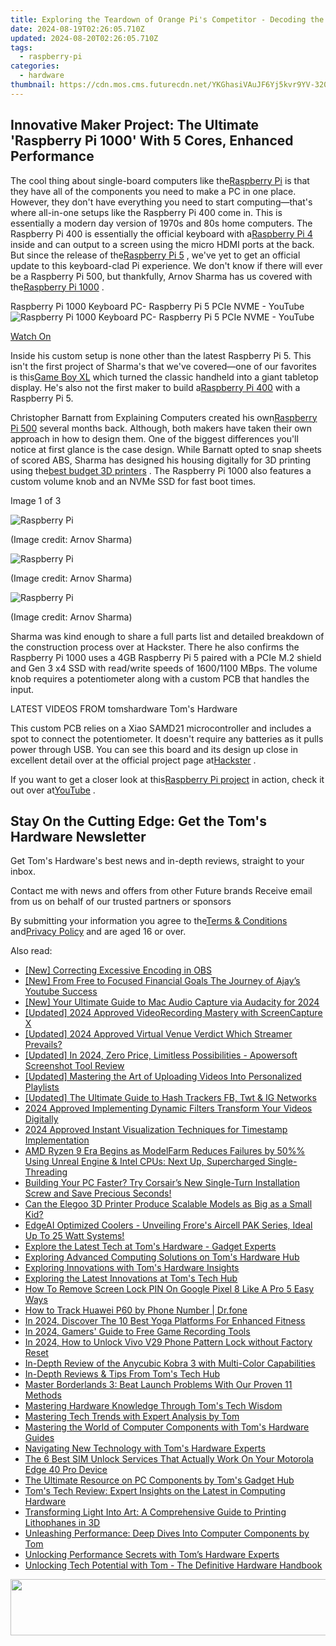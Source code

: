 ```yaml
---
title: Exploring the Teardown of Orange Pi's Competitor - Decoding the Power Behind Huawei's Secretive Core
date: 2024-08-19T02:26:05.710Z
updated: 2024-08-20T02:26:05.710Z
tags:
  - raspberry-pi
categories:
  - hardware
thumbnail: https://cdn.mos.cms.futurecdn.net/YKGhasiVAuJF6Yj5kvr9YV-320-80.png
---
```


## Innovative Maker Project: The Ultimate 'Raspberry Pi 1000' With 5 Cores, Enhanced Performance

The cool thing about single-board computers like the[Raspberry Pi](https://tools.techidaily.com) is that they have all of the components you need to make a PC in one place. However, they don't have everything you need to start computing—that's where all-in-one setups like the Raspberry Pi 400 come in. This is essentially a modern day version of 1970s and 80s home computers. The Raspberry Pi 400 is essentially the official keyboard with a[Raspberry Pi 4](https://tools.techidaily.com) inside and can output to a screen using the micro HDMI ports at the back. But since the release of the[Raspberry Pi 5](https://tools.techidaily.com) , we've yet to get an official update to this keyboard-clad Pi experience. We don't know if there will ever be a Raspberry Pi 500, but thankfully, Arnov Sharma has us covered with the[Raspberry Pi 1000](https://www.hackster.io/Arnov%5FSharma%5Fmakes/raspberry-pi-1000-6b8710) .

 Raspberry Pi 1000 Keyboard PC- Raspberry Pi 5 PCIe NVME - YouTube ![Raspberry Pi 1000 Keyboard PC- Raspberry Pi 5 PCIe NVME - YouTube](https://img.youtube.com/vi/nJNDy8Mfk90/maxresdefault.jpg)

[Watch On](https://youtu.be/nJNDy8Mfk90)

 Inside his custom setup is none other than the latest Raspberry Pi 5\. This isn't the first project of Sharma's that we've covered—one of our favorites is this[Game Boy XL](https://tools.techidaily.com) which turned the classic handheld into a giant tabletop display. He's also not the first maker to build a[Raspberry Pi 400](https://tools.techidaily.com) with a Raspberry Pi 5.

 Christopher Barnatt from Explaining Computers created his own[Raspberry Pi 500](https://tools.techidaily.com) several months back. Although, both makers have taken their own approach in how to design them. One of the biggest differences you'll notice at first glance is the case design. While Barnatt opted to snap sheets of scored ABS, Sharma has designed his housing digitally for 3D printing using the[best budget 3D printers](https://tools.techidaily.com) . The Raspberry Pi 1000 also features a custom volume knob and an NVMe SSD for fast boot times.

 Image 1 of 3

![Raspberry Pi](https://vanilla.futurecdn.net/cyclingnews/media/img/missing-image.svg)

 (Image credit: Arnov Sharma)

![Raspberry Pi](https://vanilla.futurecdn.net/cyclingnews/media/img/missing-image.svg)

 (Image credit: Arnov Sharma)

![Raspberry Pi](https://vanilla.futurecdn.net/cyclingnews/media/img/missing-image.svg)

 (Image credit: Arnov Sharma)

 Sharma was kind enough to share a full parts list and detailed breakdown of the construction process over at Hackster. There he also confirms the Raspberry Pi 1000 uses a 4GB Raspberry Pi 5 paired with a PCIe M.2 shield and Gen 3 x4 SSD with read/write speeds of 1600/1100 MBps. The volume knob requires a potentiometer along with a custom PCB that handles the input.

 LATEST VIDEOS FROM tomshardware Tom's Hardware

 This custom PCB relies on a Xiao SAMD21 microcontroller and includes a spot to connect the potentiometer. It doesn't require any batteries as it pulls power through USB. You can see this board and its design up close in excellent detail over at the official project page at[Hackster](https://www.hackster.io/Arnov%5FSharma%5Fmakes/raspberry-pi-1000-6b8710) .

 If you want to get a closer look at this[Raspberry Pi project](https://tools.techidaily.com) in action, check it out over at[YouTube](https://www.youtube.com/watch?v=nJNDy8Mfk90) .

## Stay On the Cutting Edge: Get the Tom's Hardware Newsletter

 Get Tom's Hardware's best news and in-depth reviews, straight to your inbox.

 Contact me with news and offers from other Future brands  Receive email from us on behalf of our trusted partners or sponsors

 By submitting your information you agree to the[Terms & Conditions](https://futureplc.com/terms-conditions/) and[Privacy Policy](https://futureplc.com/privacy-policy/) and are aged 16 or over.

<ins class="adsbygoogle"
     style="display:block"
     data-ad-format="autorelaxed"
     data-ad-client="ca-pub-7571918770474297"
     data-ad-slot="1223367746"></ins>



<ins class="adsbygoogle"
     style="display:block"
     data-ad-client="ca-pub-7571918770474297"
     data-ad-slot="8358498916"
     data-ad-format="auto"
     data-full-width-responsive="true"></ins>

<span class="atpl-alsoreadstyle">Also read:</span>
<div><ul>
<li><a href="https://screen-activity-recording.techidaily.com/new-correcting-excessive-encoding-in-obs/"><u>[New] Correcting Excessive Encoding in OBS</u></a></li>
<li><a href="https://youtube-stream.techidaily.com/new-from-free-to-focused-financial-goals-the-journey-of-ajays-youtube-success/"><u>[New] From Free to Focused Financial Goals  The Journey of Ajay’s Youtube Success</u></a></li>
<li><a href="https://on-screen-recording.techidaily.com/new-your-ultimate-guide-to-mac-audio-capture-via-audacity-for-2024/"><u>[New] Your Ultimate Guide to Mac Audio Capture via Audacity for 2024</u></a></li>
<li><a href="https://on-screen-recording.techidaily.com/updated-2024-approved-videorecording-mastery-with-screencapture-x/"><u>[Updated] 2024 Approved  VideoRecording Mastery with ScreenCapture X</u></a></li>
<li><a href="https://screen-mirroring-recording.techidaily.com/updated-2024-approved-virtual-venue-verdict-which-streamer-prevails/"><u>[Updated] 2024 Approved  Virtual Venue Verdict  Which Streamer Prevails?</u></a></li>
<li><a href="https://visual-screen-recording.techidaily.com/updated-in-2024-zero-price-limitless-possibilities-apowersoft-screenshot-tool-review/"><u>[Updated] In 2024, Zero Price, Limitless Possibilities - Apowersoft Screenshot Tool Review</u></a></li>
<li><a href="https://some-approaches.techidaily.com/updated-mastering-the-art-of-uploading-videos-into-personalized-playlists/"><u>[Updated] Mastering the Art of Uploading Videos Into Personalized Playlists</u></a></li>
<li><a href="https://instagram-clips.techidaily.com/updated-the-ultimate-guide-to-hash-trackers-fb-twt-and-ig-networks/"><u>[Updated] The Ultimate Guide to Hash Trackers  FB, Twt & IG Networks</u></a></li>
<li><a href="https://some-techniques.techidaily.com/2024-approved-implementing-dynamic-filters-transform-your-videos-digitally/"><u>2024 Approved  Implementing Dynamic Filters  Transform Your Videos Digitally</u></a></li>
<li><a href="https://fox-info.techidaily.com/2024-approved-instant-visualization-techniques-for-timestamp-implementation/"><u>2024 Approved  Instant Visualization  Techniques for Timestamp Implementation</u></a></li>
<li><a href="https://hardware-tips.techidaily.com/amd-ryzen-9-era-begins-as-modelfarm-reduces-failures-by-50-using-unreal-engine-and-intel-cpus-next-up-supercharged-single-threading/"><u>AMD Ryzen 9 Era Begins as ModelFarm Reduces Failures by 50%% Using Unreal Engine & Intel CPUs: Next Up, Supercharged Single-Threading</u></a></li>
<li><a href="https://hardware-tips.techidaily.com/building-your-pc-faster-try-corsairs-new-single-turn-installation-screw-and-save-precious-seconds/"><u>Building Your PC Faster? Try Corsair’s New Single-Turn Installation Screw and Save Precious Seconds!</u></a></li>
<li><a href="https://hardware-tips.techidaily.com/can-the-elegoo-3d-printer-produce-scalable-models-as-big-as-a-small-kid/"><u>Can the Elegoo 3D Printer Produce Scalable Models as Big as a Small Kid?</u></a></li>
<li><a href="https://hardware-tips.techidaily.com/1723175725621-edgeai-optimized-coolers-unveiling-frores-aircell-pak-series-ideal-up-to-25-watt-systems/"><u>EdgeAI Optimized Coolers - Unveiling Frore's Aircell PAK Series, Ideal Up To 25 Watt Systems!</u></a></li>
<li><a href="https://hardware-tips.techidaily.com/explore-the-latest-tech-at-toms-hardware-gadget-experts/"><u>Explore the Latest Tech at Tom's Hardware - Gadget Experts</u></a></li>
<li><a href="https://hardware-tips.techidaily.com/exploring-advanced-computing-solutions-on-toms-hardware-hub/"><u>Exploring Advanced Computing Solutions on Tom's Hardware Hub</u></a></li>
<li><a href="https://hardware-tips.techidaily.com/exploring-innovations-with-toms-hardware-insights/"><u>Exploring Innovations with Tom's Hardware Insights</u></a></li>
<li><a href="https://hardware-tips.techidaily.com/exploring-the-latest-innovations-at-toms-tech-hub/"><u>Exploring the Latest Innovations at Tom's Tech Hub</u></a></li>
<li><a href="https://unlock-android.techidaily.com/how-to-remove-screen-lock-pin-on-google-pixel-8-like-a-pro-5-easy-ways-by-drfone-android/"><u>How To Remove Screen Lock PIN On Google Pixel 8 Like A Pro 5 Easy Ways</u></a></li>
<li><a href="https://android-location-track.techidaily.com/how-to-track-huawei-p60-by-phone-number-drfone-by-drfone-virtual-android/"><u>How to Track Huawei P60 by Phone Number | Dr.fone</u></a></li>
<li><a href="https://youtube-video-recordings.techidaily.com/in-2024-discover-the-10-best-yoga-platforms-for-enhanced-fitness/"><u>In 2024, Discover The 10 Best Yoga Platforms For Enhanced Fitness</u></a></li>
<li><a href="https://video-screen-grab.techidaily.com/in-2024-gamers-guide-to-free-game-recording-tools/"><u>In 2024, Gamers' Guide to Free Game Recording Tools</u></a></li>
<li><a href="https://android-unlock.techidaily.com/in-2024-how-to-unlock-vivo-v29-phone-pattern-lock-without-factory-reset-by-drfone-android/"><u>In 2024, How to Unlock Vivo V29 Phone Pattern Lock without Factory Reset</u></a></li>
<li><a href="https://hardware-tips.techidaily.com/in-depth-review-of-the-anycubic-kobra-3-with-multi-color-capabilities/"><u>In-Depth Review of the Anycubic Kobra 3 with Multi-Color Capabilities</u></a></li>
<li><a href="https://hardware-tips.techidaily.com/in-depth-reviews-and-tips-from-toms-tech-hub/"><u>In-Depth Reviews & Tips From Tom's Tech Hub</u></a></li>
<li><a href="https://program-issues.techidaily.com/master-borderlands-3-beat-launch-problems-with-our-proven-11-methods/"><u>Master Borderlands 3: Beat Launch Problems With Our Proven 11 Methods</u></a></li>
<li><a href="https://hardware-tips.techidaily.com/mastering-hardware-knowledge-through-toms-tech-wisdom/"><u>Mastering Hardware Knowledge Through Tom's Tech Wisdom</u></a></li>
<li><a href="https://hardware-tips.techidaily.com/mastering-tech-trends-with-expert-analysis-by-tom/"><u>Mastering Tech Trends with Expert Analysis by Tom</u></a></li>
<li><a href="https://hardware-tips.techidaily.com/mastering-the-world-of-computer-components-with-toms-hardware-guides/"><u>Mastering the World of Computer Components with Tom's Hardware Guides</u></a></li>
<li><a href="https://hardware-tips.techidaily.com/navigating-new-technology-with-toms-hardware-experts/"><u>Navigating New Technology with Tom's Hardware Experts</u></a></li>
<li><a href="https://sim-unlock.techidaily.com/the-6-best-sim-unlock-services-that-actually-work-on-your-motorola-edge-40-pro-device-by-drfone-android/"><u>The 6 Best SIM Unlock Services That Actually Work On Your Motorola Edge 40 Pro Device</u></a></li>
<li><a href="https://hardware-tips.techidaily.com/the-ultimate-resource-on-pc-components-by-toms-gadget-hub/"><u>The Ultimate Resource on PC Components by Tom's Gadget Hub</u></a></li>
<li><a href="https://hardware-tips.techidaily.com/toms-tech-review-expert-insights-on-the-latest-in-computing-hardware/"><u>Tom's Tech Review: Expert Insights on the Latest in Computing Hardware</u></a></li>
<li><a href="https://hardware-tips.techidaily.com/transforming-light-into-art-a-comprehensive-guide-to-printing-lithophanes-in-3d/"><u>Transforming Light Into Art: A Comprehensive Guide to Printing Lithophanes in 3D</u></a></li>
<li><a href="https://hardware-tips.techidaily.com/unleashing-performance-deep-dives-into-computer-components-by-tom/"><u>Unleashing Performance: Deep Dives Into Computer Components by Tom</u></a></li>
<li><a href="https://hardware-tips.techidaily.com/1723125241888-unlocking-performance-secrets-with-toms-hardware-experts/"><u>Unlocking Performance Secrets with Tom’s Hardware Experts</u></a></li>
<li><a href="https://hardware-tips.techidaily.com/unlocking-tech-potential-with-tom-the-definitive-hardware-handbook/"><u>Unlocking Tech Potential with Tom - The Definitive Hardware Handbook</u></a></li>
</ul></div>

<!-- affiliate ads begin -->
<a href="https://zonlipartnershipprogram.pxf.io/c/5597632/1596691/17882" target="_top" id="1596691"><img src="//a.impactradius-go.com/display-ad/17882-1596691" border="0" alt="" width="728" height="90"/></a><img height="0" width="0" src="https://imp.pxf.io/i/5597632/1596691/17882" style="position:absolute;visibility:hidden;" border="0" />
<!-- affiliate ads end -->